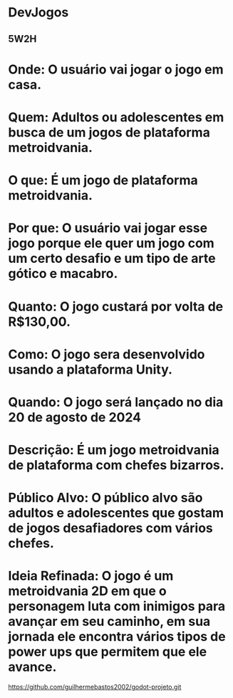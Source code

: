 # DevJogos

## 5W2H

# Onde: O usuário vai jogar o jogo em casa.
# Quem: Adultos ou adolescentes em busca de um jogos de plataforma metroidvania.
# O que: É um jogo de plataforma metroidvania.
# Por que: O usuário vai jogar esse jogo porque ele quer um jogo com um certo desafio e um tipo de arte gótico e macabro.
# Quanto: O jogo custará por volta de R$130,00.
# Como: O jogo sera desenvolvido usando a plataforma Unity.
# Quando: O jogo será lançado no dia 20 de agosto de 2024

# Descrição: É um jogo metroidvania de plataforma com chefes bizarros.
# Público Alvo: O público alvo são adultos e adolescentes que gostam de jogos desafiadores com vários chefes.
# Ideia Refinada: O jogo é um metroidvania 2D em que o personagem luta com inimigos para avançar em seu caminho, em sua jornada ele encontra vários tipos de power ups que permitem que ele avance.

https://github.com/guilhermebastos2002/godot-projeto.git




